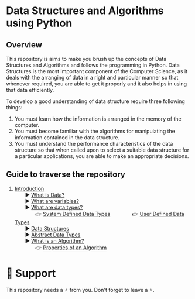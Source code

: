 # Data Structures and Algorithms using Python

## Overview
This repository is aims to make you brush up the concepts of Data Structures and Algorithms and follows the programming in Python. Data Structures is the most important component of the Computer Science, as it deals with the arranging of data in a right and particular manner so that whenever required, you are able to get it properly and it also helps in using that data efficiently.

To develop a good understanding of data structure require three following things: <br>
1. You must learn how the information is arranged in the memory of the computer. 
2. You must become familiar with the algorithms for manipulating the information contained in the data structure.
3. You must understand the performance characteristics of the data structure so that when called upon to select a suitable data structure for a particular applications, you are able to make an appropriate decisions.


## Guide to traverse the repository
1. [Introduction](/Main/Readings/Introduction.md) <br>
&emsp;&emsp;▶️ [What is Data?](/Main/Readings/Introduction.md#what-is-data) <br>
&emsp;&emsp;▶️ [What are variables?](/Main/Readings/Introduction.md#what-are-variables) <br>
&emsp;&emsp;▶️ [What are data types?](/Main/Readings/Introduction.md#what-are-data-types) <br>
&emsp;&emsp;&emsp;&emsp;:point_right: [System Defined Data Types](/Main/Readings/Introduction.md#system-defined-data-types-primitive-data-types)
&emsp;&emsp;&emsp;&emsp;:point_right: [User Defined Data Types](/Main/Readings/Introduction.md#user-defined-data-types) <br>
&emsp;&emsp;▶️ [Data Structures](/Main/Readings/Introduction.md#data-structures) <br>
&emsp;&emsp;▶️ [Abstract Data Types](/Main/Readings/Introduction.md#abstract-data-types) <br>
&emsp;&emsp;▶️ [What is an Algorithm?](/Main/Readings/Introduction.md#what-is-an-algorithm) <br>
&emsp;&emsp;&emsp;&emsp;:point_right: [Properties of an Algorithm](/Main/Readings/Introduction.md#properties-of-an-algorithm)


# :pray: Support
This repository needs a :star: from you. Don't forget to leave a :star:.
